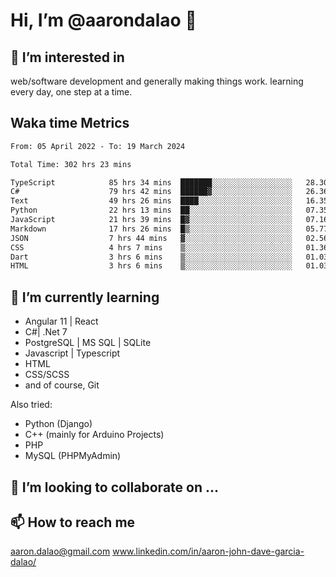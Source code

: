 # __Hi, I’m @aarondalao__ 👋 
## 👀 I’m interested in 
web/software development and generally making things work.
learning every day, one step at a time. 

## Waka time Metrics
<!--START_SECTION:waka-->

```txt
From: 05 April 2022 - To: 19 March 2024

Total Time: 302 hrs 23 mins

TypeScript            85 hrs 34 mins  ███████░░░░░░░░░░░░░░░░░░   28.30 %
C#                    79 hrs 42 mins  ██████▓░░░░░░░░░░░░░░░░░░   26.36 %
Text                  49 hrs 26 mins  ████░░░░░░░░░░░░░░░░░░░░░   16.35 %
Python                22 hrs 13 mins  ██░░░░░░░░░░░░░░░░░░░░░░░   07.35 %
JavaScript            21 hrs 39 mins  █▓░░░░░░░░░░░░░░░░░░░░░░░   07.16 %
Markdown              17 hrs 26 mins  █▒░░░░░░░░░░░░░░░░░░░░░░░   05.77 %
JSON                  7 hrs 44 mins   ▓░░░░░░░░░░░░░░░░░░░░░░░░   02.56 %
CSS                   4 hrs 7 mins    ▒░░░░░░░░░░░░░░░░░░░░░░░░   01.36 %
Dart                  3 hrs 6 mins    ▒░░░░░░░░░░░░░░░░░░░░░░░░   01.03 %
HTML                  3 hrs 6 mins    ▒░░░░░░░░░░░░░░░░░░░░░░░░   01.03 %
```

<!--END_SECTION:waka-->

## 🌱 I’m currently learning 

- Angular 11 | React 
- C#| .Net 7
- PostgreSQL | MS SQL | SQLite
- Javascript | Typescript
- HTML 
- CSS/SCSS
- and of course, Git 


Also tried:
- Python (Django)
- C++ (mainly for Arduino Projects)
- PHP
- MySQL (PHPMyAdmin)


## 💞️ I’m looking to collaborate on ...

## 📫 How to reach me 
aaron.dalao@gmail.com
www.linkedin.com/in/aaron-john-dave-garcia-dalao/

<!---
aarondalao/aarondalao is a ✨ special ✨ repository because its `README.md` (this file) appears on your GitHub profile.
You can click the Preview link to take a look at your changes.
--->
